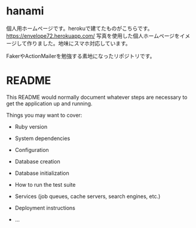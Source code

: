 # hanami

個人用ホームページです。herokuで建てたものがこちらです。https://envelope72.herokuapp.com/
写真を使用した個人ホームページをイメージして作りました。地味にスマホ対応しています。

FakerやActionMailerを勉強する素地になったリポジトリです。

# README

This README would normally document whatever steps are necessary to get the
application up and running.

Things you may want to cover:

* Ruby version

* System dependencies

* Configuration

* Database creation

* Database initialization

* How to run the test suite

* Services (job queues, cache servers, search engines, etc.)

* Deployment instructions

* ...
